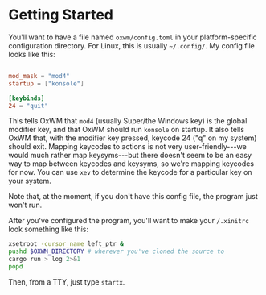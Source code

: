 # Getting Started

You'll want to have a file named `oxwm/config.toml` in your platform-specific
configuration directory. For Linux, this is usually `~/.config/`. My config file
looks like this:

```toml

mod_mask = "mod4"
startup = ["konsole"]

[keybinds]
24 = "quit"
```

This tells OxWM that `mod4` (usually Super/the Windows key) is the global
modifier key, and that OxWM should run `konsole` on startup. It also tells OxWM
that, with the modifier key pressed, keycode 24 ("q" on my system) should exit.
Mapping keycodes to actions is not very user-friendly---we would much rather map
keysyms---but there doesn't seem to be an easy way to map between keycodes and
keysyms, so we're mapping keycodes for now. You can use `xev` to determine the
keycode for a particular key on your system.

Note that, at the moment, if you don't have this config file, the program just
won't run.

After you've configured the program, you'll want to make your `/.xinitrc` look
something like this:

``` sh
xsetroot -cursor_name left_ptr &
pushd $OXWM_DIRECTORY # wherever you've cloned the source to
cargo run > log 2>&1
popd
```

Then, from a TTY, just type `startx`.
